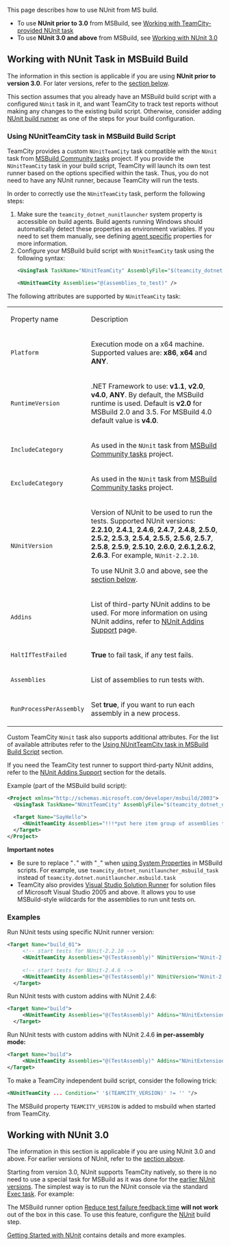 [//]: # (title: NUnit for MSBuild)
[//]: # (auxiliary-id: NUnit for MSBuild)
This page describes how to use NUnit from MS build.
* To use __NUnit prior to 3.0__ from MSBuild, see [Working with TeamCity-provided NUnit task](#Working+with+NUnit+Task+in+MSBuild+Build)
* To use __NUnit 3.0 and above__ from MSBuild, see [Working with NUnit 3.0](#Working+with+NUnit+3.0)

## Working with NUnit Task in MSBuild Build

The information in this section is applicable if you are using __NUnit prior to version 3.0__. For later versions, refer to the [section below](#Working+with+NUnit+3.0).

This section assumes that you already have an MSBuild build script with a configured `NUnit` task in it, and want TeamCity to track test reports without making any changes to the existing build script. Otherwise, consider adding [NUnit build runner](nunit.md) as one of the steps for your build configuration.

### Using NUnitTeamCity task in MSBuild Build Script

TeamCity provides a custom `NUnitTeamCity` task compatible with the `NUnit` task from [MSBuild Community tasks](http://msbuildtasks.tigris.org/) project. If you provide the `NUnitTeamCity` task in your build script, TeamCity will launch its own test runner based on the options specified within the task. Thus, you do not need to have any NUnit runner, because TeamCity will run the tests.

In order to correctly use the `NUnitTeamCity` task, perform the following steps:
1. Make sure the `teamcity_dotnet_nunitlauncher` system property is accessible on build agents. Build agents running Windows should automatically detect these properties as environment variables. If you need to set them manually, see defining [agent specific](project-and-agent-level-build-parameters.md) properties for more information.
2. Configure your MSBuild build script with `NUnitTeamCity` task using the following syntax:   
   ```XML
   <UsingTask TaskName="NUnitTeamCity" AssemblyFile="$(teamcity_dotnet_nunitlauncher_msbuild_task)" />

   <NUnitTeamCity Assemblies="@(assemblies_to_test)" />

   ```


The following attributes are supported by `NUnitTeamCity` task:

<table><tr>

<td>

Property name


</td>

<td>

Description


</td></tr><tr>

<td>

`Platform`


</td>

<td>

Execution mode on a x64 machine. Supported values are: __x86__, __x64__ and __ANY__.


</td></tr><tr>

<td>

`RuntimeVersion`


</td>

<td>

.NET Framework to use: __v1.1__, __v2.0__, __v4.0__, __ANY__. By default, the MSBuild runtime is used. Default is __v2.0__ for MSBuild 2.0 and 3.5. For MSBuild 4.0 default value is __v4.0__.


</td></tr><tr>

<td>

`IncludeCategory`


</td>

<td>

As used in the `NUnit` task from [MSBuild Community tasks](http://msbuildtasks.tigris.org/) project.


</td></tr><tr>

<td>

`ExcludeCategory`


</td>

<td>

As used in the `NUnit` task from [MSBuild Community tasks](http://msbuildtasks.tigris.org/) project.


</td></tr><tr>

<td>

`NUnitVersion`


</td>

<td>

Version of NUnit to be used to run the tests. Supported NUnit versions: __2.2.10__, __2.4.1__, __2.4.6__, __2.4.7__, __2.4.8__, __2.5.0__, __2.5.2__, __2.5.3__, __2.5.4__, __2.5.5__, __2.5.6__, __2.5.7__, __2.5.8__, __2.5.9__, __2.5.10__, __2.6.0__, __2.6.1__,__2.6.2__, __2.6.3__. For example, `NUnit-2.2.10`.

To use NUnit 3.0 and above, see the [section below](#Working+with+NUnit+3.0).


</td></tr><tr>

<td>

`Addins`


</td>

<td>

List of third\-party NUnit addins to be used. For more information on using NUnit addins, refer to [NUnit Addins Support](nunit-addins-support.md) page.


</td></tr><tr>

<td>

`HaltIfTestFailed`


</td>

<td>

__True__ to fail task, if any test fails.


</td></tr><tr>

<td>

`Assemblies`


</td>

<td>

List of assemblies to run tests with.


</td></tr><tr>

<td>

`RunProcessPerAssembly`


</td>

<td>

Set __true__, if you want to run each assembly in a new process.


</td></tr></table>


Custom TeamCity `NUnit` task also supports additional attributes. For the list of available attributes refer to the [Using NUnitTeamCity task in MSBuild Build Script](#Using+NUnitTeamCity+task+in+MSBuild+Build+Script) section.

If you need the TeamCity test runner to support third\-party NUnit addins, refer to the [NUnit Addins Support](nunit-addins-support.md) section for the details.

Example (part of the MSBuild build script):

```XML
<Project xmlns="http://schemas.microsoft.com/developer/msbuild/2003">
  <UsingTask TaskName="NUnitTeamCity" AssemblyFile="$(teamcity_dotnet_nunitlauncher_msbuild_task)"/>
 
  <Target Name="SayHello">
     <NUnitTeamCity Assemblies="!!!*put here item group of assemblies to run tests on*!!!"/>
  </Target>
</Project>

```


__Important notes__
* Be sure to replace "`.`" with "`_`" when [using System Properties](configuring-build-parameters.md) in MSBuild scripts. For example, use `teamcity_dotnet_nunitlauncher_msbuild_task` instead of `teamcity.dotnet.nunitlauncher.msbuild.task`
* TeamCity also provides [Visual Studio Solution Runner](visual-studio-sln.md) for  solution files of Microsoft Visual Studio 2005 and above. It allows you to use MSBuild\-style wildcards for the assemblies to run unit tests on.

### Examples

Run NUnit tests using specific NUnit runner version:


```XML
<Target Name="build_01">
     <!-- start tests for NUnit-2.2.10 -->
     <NUnitTeamCity Assemblies="@(TestAssembly)" NUnitVersion="NUnit-2.2.10"/>
 
     <!-- start tests for NUnit-2.4.6 -->
     <NUnitTeamCity Assemblies="@(TestAssembly)" NUnitVersion="NUnit-2.4.8"/>
  </Target>

```



Run NUnit tests with custom addins with NUnit 2.4.6:


```XML
<Target Name="build">
     <NUnitTeamCity Assemblies="@(TestAssembly)" Addins="NUnitExtension.RowTest.AddIn.dll" NUnitVersion="NUnit-2.4.6"/>
  </Target>

```



Run NUnit tests with custom addins with NUnit 2.4.6 __in per\-assembly mode:__


```XML
<Target Name="build">
     <NUnitTeamCity Assemblies="@(TestAssembly)" Addins="NUnitExtension.RowTest.AddIn.dll" NUnitVersion="NUnit-2.4.6" RunProcessPerAssembly="True"/>
</Target>

```



To make a TeamCity independent build script, consider the following trick:


```XML
<NUnitTeamCity ... Condition=" '$(TEAMCITY_VERSION)' != '' "/>

```

The MSBuild property `TEAMCITY_VERSION` is added to msbuild when started from TeamCity.


## Working with NUnit 3.0

 The information in this section is applicable if you are using NUnit  3.0 and above. For earlier versions of NUnit, refer to the [section above](#Working+with+NUnit+Task+in+MSBuild+Build).

Starting from version 3.0, NUnit supports TeamCity natively, so there is no need to use a special task for MSBuild as it was done for the [earlier NUnit versions](#Working+with+NUnit+Task+in+MSBuild+Build). The simplest way is to run the NUnit console via the standard [Exec task](https://msdn.microsoft.com/en-us/library/x8zx72cd.aspx). For example: 

<include src="getting-started-with-nunit.md" include-id="msbuild-examples-nunit"/>

<note>

The MSBuild runner option [Reduce test failure feedback time](msbuild.md) __will not work__ out of the box in this case. To use this feature, configure the [NUnit](nunit.md) build step.
</note>

[Getting Started with NUnit](getting-started-with-nunit.md) contains details and more examples.

